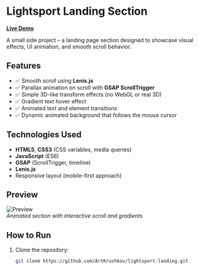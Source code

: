 # Lightsport Landing Section

**[Live Demo](https://artkruzhkov.github.io/LightSport/)** 

A small side project – a landing page section designed to showcase visual effects, UI animation, and smooth scroll behavior.

## Features

- ✅ Smooth scroll using **Lenis.js**
- ✅ Parallax animation on scroll with **GSAP ScrollTrigger**
- ✅ Simple 3D-like transform effects (no WebGL or real 3D)
- ✅ Gradient text hover effect
- ✅ Animated text and element transitions
- ✅ Dynamic animated background that follows the mouse cursor

## Technologies Used

- **HTML5**, **CSS3** (CSS variables, media queries)
- **JavaScript** (ES6)
- **GSAP** (ScrollTrigger, timeline)
- **Lenis.js**
- Responsive layout (mobile-first approach)

## Preview

![Preview](./preview.jpg)  
*Animated section with interactive scroll and gradients*

## How to Run

1. Clone the repository:
   ```bash
   git clone https://github.com/ArtKruzhkov/lightsport-landing.git
